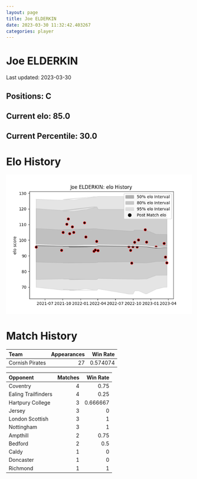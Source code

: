 ```yaml
---  
layout: page  
title: Joe ELDERKIN  
date: 2023-03-30 11:32:42.403267  
categories: player  
---
```

# Joe ELDERKIN


Last updated: 2023-03-30
## Positions: C

## Current elo: 85.0

## Current Percentile: 30.0

# Elo History


![elo history](history_JoeELDERKIN.png)
# Match History


| Team            |   Appearances |   Win Rate |
|:----------------|--------------:|-----------:|
| Cornish Pirates |            27 |   0.574074 |

| Opponent            |   Matches |   Win Rate |
|:--------------------|----------:|-----------:|
| Coventry            |         4 |   0.75     |
| Ealing Trailfinders |         4 |   0.25     |
| Hartpury College    |         3 |   0.666667 |
| Jersey              |         3 |   0        |
| London Scottish     |         3 |   1        |
| Nottingham          |         3 |   1        |
| Ampthill            |         2 |   0.75     |
| Bedford             |         2 |   0.5      |
| Caldy               |         1 |   0        |
| Doncaster           |         1 |   0        |
| Richmond            |         1 |   1        |